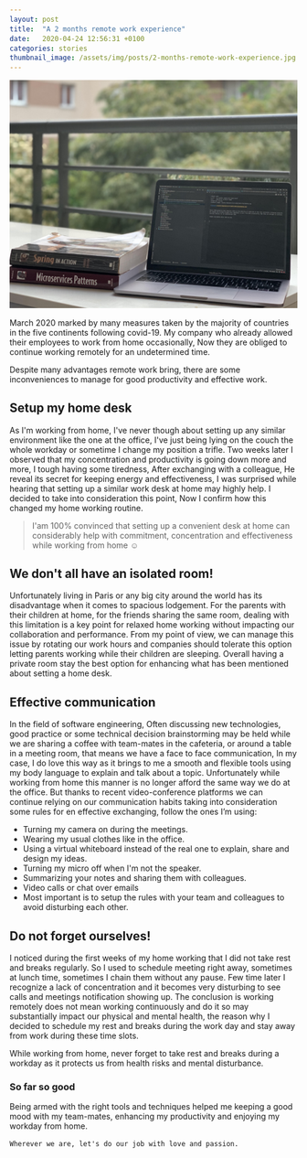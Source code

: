 ```yaml
---
layout: post
title:  "A 2 months remote work experience"
date:   2020-04-24 12:56:31 +0100
categories: stories
thumbnail_image: /assets/img/posts/2-months-remote-work-experience.jpg
---
```

![author](/assets/img/posts/2-months-remote-work-experience.jpg)


March 2020 marked by many measures taken by the majority of countries in the five continents following covid-19.
My company who already allowed their employees to work from home occasionally, Now they are obliged to continue
working remotely for an undetermined time.

Despite many advantages remote work bring, there are some inconveniences to manage for good productivity and effective
work.

## Setup my home desk
As I'm working from home, I've never though about setting up any similar environment like the one at the office, I've
 just being lying on the couch the whole workday or sometime I change my position a trifle.
 Two weeks later I observed that my concentration and productivity is going down more and more, I tough having some
  tiredness, After exchanging with a colleague, He reveal its secret for keeping energy and effectiveness, I was
   surprised while hearing that setting up a similar work desk at home may highly help. I decided to take into
    consideration this point, Now I confirm how this changed my home working routine.
>I'am 100% convinced that setting up a convenient desk at home can considerably help
     with commitment, concentration and effectiveness while working from home :relaxed:

## We don't all have an isolated room!
Unfortunately living in Paris or any big city around the world has its disadvantage when it comes to spacious
 lodgement.
For the parents with their children at home, for the friends sharing the same room, dealing with this limitation is a
 key point for relaxed home working without impacting our collaboration and performance. From my point of view, we can 
 manage this issue by rotating our work hours and companies should tolerate this option letting parents working while
  their children are sleeping.
Overall having a private room stay the best option for enhancing what has been mentioned about setting a home desk.

## Effective communication
In the field of software engineering, Often discussing new technologies, good practice or some technical decision
brainstorming may be held while we are sharing a coffee with team-mates in the cafeteria, or around a table in a
meeting room, that means we have a face to face communication, In my case, I do love this way as it brings to me a
smooth and flexible tools using my body language to explain and talk about a topic.
Unfortunately while working from home this manner is no longer afford the same way we do at the office. But thanks to
 recent video-conference platforms we can continue relying on our communication habits taking into consideration some 
 rules for en effective exchanging, follow the ones I’m using:
     
* Turning my camera on during the meetings.
* Wearing my usual clothes like in the office.
* Using a virtual whiteboard instead of the real one to explain, share and design my ideas.
* Turning my micro off when I'm not the speaker.
* Summarizing your notes and sharing them with colleagues.
* Video calls or chat over emails
* Most important is to setup the rules with your team and colleagues to avoid disturbing each other.

## Do not forget ourselves!
I noticed during the first weeks of my home working that I did not take rest and breaks regularly. So I used to
 schedule meeting right away, sometimes at lunch time, sometimes I chain them without any pause. Few time later I
  recognize a lack of concentration and it becomes very disturbing to see calls and meetings notification showing up.
The conclusion is working remotely does not mean working continuously and do it so may substantially impact our
 physical and mental health, the reason why I decided to schedule my rest and breaks during the work day and stay
  away from work during these time slots.
>
While working from home, never forget to take rest and breaks during a workday as it protects us
from health risks and mental disturbance.

### So far so good
Being armed with the right tools and techniques helped me keeping a good mood with my team-mates, enhancing my
 productivity and enjoying my workday from home.
 >
    Wherever we are, let's do our job with love and passion. 



  


